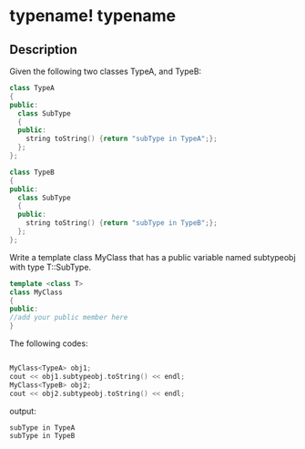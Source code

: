 # typename! typename

## Description

Given the following two classes TypeA, and TypeB:

```cpp
class TypeA
{
public:
  class SubType
  {
  public:
    string toString() {return "subType in TypeA";};
  };
};

class TypeB
{
public:
  class SubType
  {
  public:
    string toString() {return "subType in TypeB";};
  };
};
```

Write a template class MyClass that has a public variable named subtypeobj with type T::SubType.

```cpp
template <class T>
class MyClass
{
public:
//add your public member here
}
```

The following codes:

```cpp

MyClass<TypeA> obj1;
cout << obj1.subtypeobj.toString() << endl;
MyClass<TypeB> obj2;
cout << obj2.subtypeobj.toString() << endl;
```

output:

```cpp
subType in TypeA
subType in TypeB
```